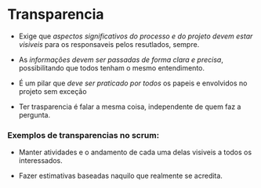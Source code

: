 # Transparencia

- Exige que *aspectos significativos do processo e do projeto devem estar visiveis* para os responsaveis pelos resutlados, sempre.

- As _informações devem ser passadas de forma clara e precisa_, possibilitando que todos tenham o mesmo entendimento.

- É um pilar que *deve ser praticado por todos* os papeis e envolvidos no projeto sem exceção

- Ter trasparencia é falar a mesma coisa, independente de quem faz a pergunta.

### Exemplos de transparencias no scrum:

- Manter atividades e o andamento de cada uma delas visiveis a todos os interessados.

- Fazer estimativas baseadas naquilo que realmente se acredita.


